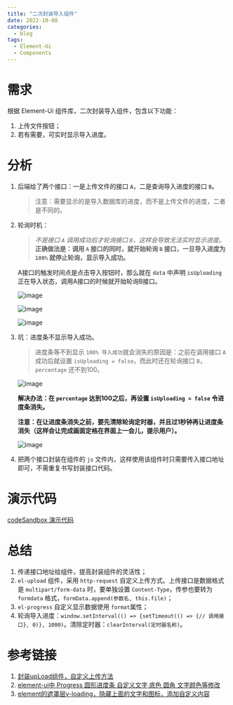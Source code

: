 ```yaml
---
title: "二次封装导入组件"
date: 2022-10-08
categories:
  - blog
tags:
  - Element-Ui
  - Components
---
```


# 需求

根据 Element-Ui 组件库，二次封装导入组件，包含以下功能：

1. 上传文件按钮；
2. 若有需要，可实时显示导入进度。

# 分析

1. 后端给了两个接口：一是上传文件的接口 `A`，二是查询导入进度的接口 `B`。
    
    > 注意：需要显示的是导入数据库的进度，而不是上传文件的进度，二者是不同的。
    
2. 轮询时机：
   >*不是接口 `A` 调用成功后才轮询接口 `B`，这样会导致无法实时显示进度。*
    **正确做法是：调用 `A` 接口的同时，就开始轮询 `B` 接口，一旦导入进度为 `100%` 就停止轮询，显示导入成功。**

    A接口的触发时间点是点击导入按钮时，那么就在 `data` 中声明 `isUploading` 正在导入状态，调用A接口的时候就开始轮询B接口。

    ![image](https://img2022.cnblogs.com/blog/2399063/202209/2399063-20220902095818379-678630066.png)

    ![image](https://img2022.cnblogs.com/blog/2399063/202209/2399063-20220902095900091-896148240.png)

    ![image](https://img2022.cnblogs.com/blog/2399063/202209/2399063-20220902095958901-803588697.png)

3. 坑：进度条不显示导入成功。
    >进度条等不到显示 `100% 导入成功`就会消失的原因是：之前在调用接口 `A` 成功后就设置 `isUploading = false`，而此时还在轮询接口 `B`，`percentage` 还不到100。
    
      ![image](https://img2022.cnblogs.com/blog/2399063/202209/2399063-20220902100238400-1288645412.png)

      **解决办法：在 `percentage` 达到100之后，再设置 `isUploading = false` 令进度条消失。**

      **注意：在让进度条消失之前，要先清除轮询定时器，并且过1秒钟再让进度条消失（这样会让完成画面定格在界面上一会儿，提示用户）。**

      ![image](https://img2022.cnblogs.com/blog/2399063/202210/2399063-20221008152509411-851934737.png)


4. 把两个接口封装在组件的 `js` 文件内，这样使用该组件时只需要传入接口地址即可，不需重复书写封装接口代码。

# 演示代码

[codeSandbox 演示代码](https://codesandbox.io/s/er-ci-feng-zhuang-import-zu-jian-forked-yo4s87?file=/src/main.js)

# 总结

1. 传递接口地址给组件，提高封装组件的灵活性；
2. `el-upload` 组件，采用  `http-request` 自定义上传方式。上传接口是数据格式是  `multipart/form-data` 时，要单独设置 `Content-Type`，传参也要转为 `formdata` 格式，`formData.append(参数名, this.file)`；
3. `el-progress` 自定义显示数据使用 `format`属性；
4. 轮询导入进度：`window.setInterval(() => {setTimeout(() => {// 调用接口}, 0)}, 1000)`。清除定时器：`clearInterval(定时器名称)`。


# 参考链接

1. [封装upLoad组件，自定义上传方法](https://juejin.cn/post/7031884699115094053 "封装upLoad组件，自定义上传方法")
2. [element-ui中 Progress 圆形进度条 自定义文字 底色 圆角 文字颜色等修改](https://blog.csdn.net/weixin_45045099/article/details/125891783?spm=1001.2101.3001.6650.6&utm_medium=distribute.pc_relevant.none-task-blog-2%7Edefault%7EBlogCommendFromBaidu%7ERate-6-125891783-blog-106373868.t0_searchtargeting_v1&depth_1-utm_source=distribute.pc_relevant.none-task-blog-2%7Edefault%7EBlogCommendFromBaidu%7ERate-6-125891783-blog-106373868.t0_searchtargeting_v1&utm_relevant_index=7 "element-ui中 Progress 圆形进度条 自定义文字 底色 圆角 文字颜色等修改")
3. [element的遮罩层v-loading，隐藏上面的文字和图标，添加自定义内容](https://blog.csdn.net/qq_42376171/article/details/124591090?ops_request_misc=&request_id=&biz_id=102&utm_term=v-loading%20%E8%87%AA%E5%AE%9A%E4%B9%89%E6%A0%B7%E5%BC%8F&utm_medium=distribute.pc_search_result.none-task-blog-2~all~sobaiduweb~default-8-124591090.142%5ev42%5epc_ran_alice,185%5ev2%5etag_show&spm=1018.2226.3001.4187 "element的遮罩层v-loading，隐藏上面的文字和图标，添加自定义内容")
